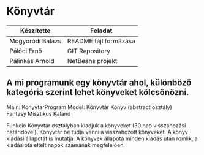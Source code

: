 # Könyvtár

| Készítette  | Feladat |
| ------------- | ------------- |
| Mogyoródi Balázs | README fájl formázása|
| Pálóci Ernő  | GIT Repository  |
| Pálinkás Arnold  | NetBeans projekt |

## A mi programunk egy könyvtár ahol, különböző kategória szerint lehet könyveket kölcsönözni.

Main: KonyvtarProgram
Model:
  Könyvtár
  Könyv (abstract osztály)  
  Fantasy
  Misztikus
  Kaland

Funkció
  Könyvtár osztályban kiadjuk a könyveket (30 nap visszahozási határidővel).
  Könyvtár be tudja venni a visszahozott könyveket.
  A könyv kiadási állapotát is mutatja.
  A könyvek állapota minden kiadás után romlik, a kiadás óta eltelt napok számának megfelelően.










